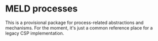 # MELD processes

This is a provisional package for process-related abstractions and mechanisms.
For the moment, it's just a common reference place for a legacy CSP
implementation.
